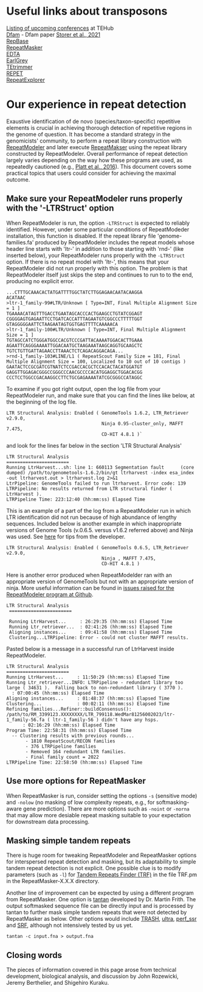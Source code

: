 # Useful links about transposons

[Listing of upcoming conferences](https://tehub.org/en/Conferences) at TEHub <BR>
[Dfam](https://dfam.org/about) - Dfam paper [Storer et al., 2021](https://mobilednajournal.biomedcentral.com/articles/10.1186/s13100-020-00230-y)<BR>
[RepBase](https://www.girinst.org/)<BR>
[RepeatMasker](https://www.repeatmasker.org/)<BR>
[EDTA](https://github.com/oushujun/EDTA/releases) <BR>
[EarlGrey](https://github.com/TobyBaril/EarlGrey/releases) <BR>
[TEtrimmer](https://github.com/qjiangzhao/TEtrimmer/releases)<BR>
[REPET](https://urgi.versailles.inra.fr/Tools/REPET)<BR>
[RepeatExplorer](http://repeatexplorer.org/)<BR>

# Our experience in repeat detection

Exaustive identification of de novo (species/taxon-specific) repetitive elements is crucial in achieving thorough detection of repetitive regions in the genome of question. It has become a standard strategy in the genomicists' community, to perform a repeat library construction with [RepeatModeler](https://www.repeatmasker.org/RepeatModeler/) and later execute [RepeatMakser](https://www.repeatmasker.org/) using the repeat library constructed by RepeatModeler. Overall performance of repeat detection largely varies depending on the way how these programs are used, as repeatedly cautioned (e.g., [Platt et al., 2016](https://academic.oup.com/gbe/article/8/2/403/2574076)). This document covers some practical topics that users could consider for achieving the maximal outcome.

## Make sure your RepeatModeler runs properly with the '-LTRStruct' option

When RepeatModeler is run, the option `-LTRStruct` is expected to reliably  identified. However, under some particular conditions of RepeatModeder installation, this function is disabled. If the repeat library file 'genome-families.fa' produced by RepeatModeler includes the repeat models whose header line starts with 'ltr-' in addition to those starting with 'rnd-' (like inserted below), your RepeatModeler runs properly with the `-LTRStruct` option. If there is no repeat model with 'ltr-', this means that your RepeatModeler did not run properly with this option. The problem is that RepeatModeler itself just skips the step and continues to run to to the end, producing no explicit error.
```
...CTTTGCAAACACTATGATTTTGGCTATCTTGGAGAACAATACAAGGA
ACATAAC
>ltr-1_family-99#LTR/Unknown [ Type=INT, Final Multiple Alignment Size = 1 ]
TGAAAACATAGTTTGACCTGAATAGCACCCACTGAAGCCTGTATCGGAGT
CGGGGAGTGAGAATTCCTGATCACCATTTAGAATGTCGGCCCTTTTTGGT
GTAGGGGGAATTCTAAGAATAGTGGTGAGTTTTCAAAAACA
>ltr-1_family-100#LTR/Unknown [ Type=INT, Final Multiple Alignment Size = 1 ]
TGTAGCCATCTGGGATGGCCACGTCCCGATTACAAAATGGACACTTGAAA
AGAATTCAGGGAAAATTGGACAATGCTAAGAAATAAGCAGGTGCAAGCTC
TGTCTGTTGATTAGAACCTTAAACTCTCAGACAGGACAGA...
>rnd-1_family-103#LINE/L1 ( RepeatScout Family Size = 181, Final Multiple Alignment Size = 100, Localized to 10 out of 10 contigs )
GAATACTCCGCGATCGTNATCTCCGACCACGCTCCACACTACATGGATGT
GAGGTTGGAGACGGGCCGGGCCCAACGCCCCACATGGAGGCTGGACACGG
CCCTCCTGGCCGACAAGGCCTTCTGCGAGAAAATATCGCGGGCCATAGGC
```

To examine if you got right output, open the log file from your RepeatModeler run, and make sure that you can find the lines like below, at the beginning of the log file.
```
LTR Structural Analysis: Enabled ( GenomeTools 1.6.2, LTR_Retriever v2.9.0,
                                   Ninja 0.95-cluster_only, MAFFT 7.475,
                                   CD-HIT 4.8.1 )`
```
and look for the lines far below in the section 'LTR Structural Analysis'
```
LTR Structural Analysis
=======================
Running LtrHarvest...sh: line 1: 660113 Segmentation fault      (core dumped) /path/to/genometools-1.6.2/bin/gt ltrharvest -index esa_index -out ltrharvest.out > ltrharvest.log 2>&1
LtrPipeline: GenomeTools failed to run ltrharvest. Error code: 139
LTRPipeline: No results returned from LTR structural finder ( LtrHarvest ).
LTRPipeline Time: 223:12:40 (hh:mm:ss) Elapsed Time
```

This is an example of a part of the log from a RepeatModeler run in which LTR identification did not run because of high abundance of lengthy sequences. Included below is another example in which inappropriate versions of Genome Tools (v.0.6.5. versus v1.6.2 referred above) and Ninja was used. See [here](https://github.com/Dfam-consortium/RepeatModeler/issues/134) for tips from the developer.
```
LTR Structural Analysis: Enabled ( GenomeTools 0.6.5, LTR_Retriever v2.9.0,
                                   Ninja , MAFFT 7.475,
                                   CD-HIT 4.8.1 )
```                                   
Here is another error produced when RepeatModelder ran with an appropriate version of GenomeTools but not with an appropriate version of ninja. More useful  information can be found in [issues raised for the RepeatModeler program at Github](https://github.com/Dfam-consortium/RepeatModeler/issues).
```
LTR Structural Analysis
 =======================

 Running LtrHarvest...     : 26:29:35 (hh:mm:ss) Elapsed Time
 Running Ltr_retriever...  : 02:41:26 (hh:mm:ss) Elapsed Time
 Aligning instances...     : 09:41:58 (hh:mm:ss) Elapsed Time
 Clustering...LTRPipeline: Error - could not cluster MAFFT results.
```
Pasted below is a message in a successful run of LtrHarvest inside RepeatModeler. 
```
LTR Structural Analysis
=======================
Running LtrHarvest...     : 11:50:29 (hh:mm:ss) Elapsed Time
Running Ltr_retriever...INFO: LTRPipeline - redundant library too large ( 34631 ).  Falling back to non-redundant library ( 3770 ).
  : 07:00:45 (hh:mm:ss) Elapsed Time
Aligning instances...     : 01:48:37 (hh:mm:ss) Elapsed Time
Clustering...             : 00:02:11 (hh:mm:ss) Elapsed Time
Refining families...Refiner::buildConsensus(): /path/to/RM_3399123.XXXXXXXX/LTR_799118.WedMar81256002023/ltr-1_family-56.fa ( ltr-1_family-56 ) didn't have any hsps.
      : 02:16:29 (hh:mm:ss) Elapsed Time
Program Time: 22:58:31 (hh:mm:ss) Elapsed Time
  -- Clustering results with previous rounds...
       - 1810 RepeatScout/RECON families
       - 376 LTRPipeline families
       - Removed 164 redundant LTR families.
       - Final family count = 2022
LTRPipeline Time: 22:58:50 (hh:mm:ss) Elapsed Time
```

## Use more options for RepeatMasker

When RepeatMasker is run, consider setting the options `-s` (sensitive mode) and `-nolow` (no masking of low complexity repeats, e.g., for softmasking-aware gene prediction). There are more options such as `-noint` or `-norna` that may allow more desiable repeat masking suitable to your expectation for downstream data processing.

## Masking simple tandem repeats

There is huge room for tweaking RepeatModeler and RepeatMasker options for interspersed repeat detection and masking, but its adaptability to simple tandem repeat detection is not explicit. One possible clue is to modify parameters (such as `-l`) for [Tandem Repeats Finder (TRF)](https://github.com/Benson-Genomics-Lab/TRF) in the file TRF.pm in the RepeatMasker-X.X.X directory.

Another line of improvement can be expected by using a different program from RepeatMasker. One option is [tantan](https://gitlab.com/mcfrith/tantan) developed by Dr. Martin Frith. The output softmasked sequence file can be directly input and is processed by tantan to further mask simple tandem repeats that were not detected by RepeatMasker as below. Other options would include [TRASH](https://github.com/vlothec/TRASH), [ultra](https://github.com/TravisWheelerLab/ULTRA), [perf_ssr](https://github.com/RKMlab/perf) and [SRF](https://arxiv.org/abs/2304.09729), although not intensively tested by us yet.
```
tantan -c input.fna > output.fna
```

## Closing words

The pieces of information covered in this page arose from technical development, biological analysis, and discussion by John Rozewicki, Jeremy Berthelier, and Shigehiro Kuraku. 
